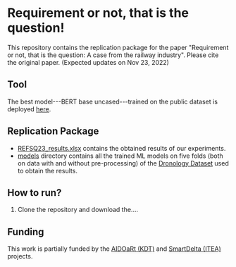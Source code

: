# Requirement or not, that is the question!
This repository contains the replication package for the paper "Requirement or not, that is the question: A case from the railway industry".
Please cite the original paper. (Expected updates on Nov 23, 2022)

## Tool
The best model---BERT base uncased---trained on the public dataset is deployed [here](https://www.smartdelta.org).

## Replication Package
- [REFSQ23_results.xlsx](/REFSQ23_results.xlsx) contains the obtained results of our experiments.
- [models](/models) directory contains all the trained ML models on five folds (both on data with and without pre-processing) of the [Dronology Dataset](http://sarec.nd.edu/dronology/datasets/01/) used to obtain the results.

## How to run?
1. Clone the repository and download the....

## Funding
This work is partially funded by the [AIDOaRt (KDT)](https://sites.mdu.se/aidoart) and [SmartDelta (ITEA)](https://itea4.org/project/smartdelta.html) projects.
